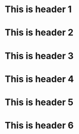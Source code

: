 # This is header 1
# This is header 2
# This is header 3
# This is header 4
# This is header 5
# This is header 6
